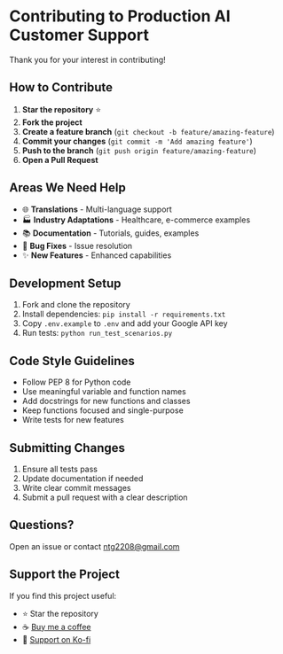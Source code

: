 # Contributing to Production AI Customer Support

Thank you for your interest in contributing! 

## How to Contribute

1. **Star the repository** ⭐
2. **Fork the project**
3. **Create a feature branch** (`git checkout -b feature/amazing-feature`)
4. **Commit your changes** (`git commit -m 'Add amazing feature'`)
5. **Push to the branch** (`git push origin feature/amazing-feature`)  
6. **Open a Pull Request**

## Areas We Need Help

- 🌐 **Translations** - Multi-language support
- 🏭 **Industry Adaptations** - Healthcare, e-commerce examples
- 📚 **Documentation** - Tutorials, guides, examples
- 🐛 **Bug Fixes** - Issue resolution
- ✨ **New Features** - Enhanced capabilities

## Development Setup

1. Fork and clone the repository
2. Install dependencies: `pip install -r requirements.txt`
3. Copy `.env.example` to `.env` and add your Google API key
4. Run tests: `python run_test_scenarios.py`

## Code Style Guidelines

- Follow PEP 8 for Python code
- Use meaningful variable and function names
- Add docstrings for new functions and classes
- Keep functions focused and single-purpose
- Write tests for new features

## Submitting Changes

1. Ensure all tests pass
2. Update documentation if needed
3. Write clear commit messages
4. Submit a pull request with a clear description

## Questions?

Open an issue or contact [ntg2208@gmail.com](mailto:ntg2208@gmail.com)

## Support the Project

If you find this project useful:
- ⭐ Star the repository
- ☕ [Buy me a coffee](https://coff.ee/truonggiang2208)
- 🎯 [Support on Ko-fi](https://ko-fi.com/S6S71IXKGS)